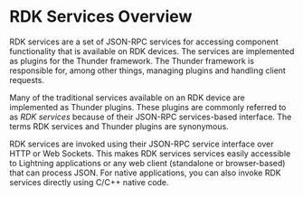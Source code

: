 # RDK Services Overview

RDK services are a set of JSON-RPC services for accessing component functionality that is available on RDK devices. The services are implemented as plugins for the Thunder framework. The Thunder framework is responsible for, among other things, managing plugins and handling client requests.

Many of the traditional services available on an RDK device are implemented as Thunder plugins. These plugins are commonly referred to as *RDK services* because of their JSON-RPC services-based interface. The terms RDK services and Thunder plugins are synonymous.

RDK services are invoked using their JSON-RPC service interface over HTTP or Web Sockets. This makes RDK services services easily accessible to Lightning applications or any web client (standalone or browser-based) that can process JSON. For native applications, you can also invoke RDK services directly using C/C++ native code.

